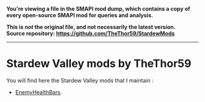 **You're viewing a file in the SMAPI mod dump, which contains a copy of every open-source SMAPI mod
for queries and analysis.**

**This is _not_ the original file, and not necessarily the latest version.**  
**Source repository: https://github.com/TheThor59/StardewMods**

----

# Stardew Valley mods by TheThor59
You will find here the Stardew Valley mods that I maintain :

- [EnemyHealthBars](https://github.com/TheThor59/StardewMods/tree/master/Thor.Stardew.Mods.HealthBars).

